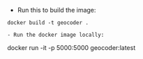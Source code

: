 - Run this to build the image:

```
docker build -t geocoder .

- Run the docker image locally:
```

docker run -it -p 5000:5000 geocoder:latest
